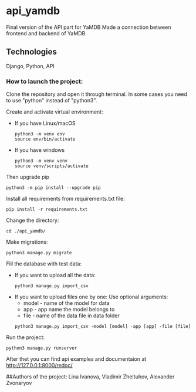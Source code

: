 # api_yamdb
Final version of the API part for YaMDB
Made a connection between frontend and backend of YaMDB

## Technologies
Django, Python, API

### How to launch the project:

Clone the repository and open it through terminal.
In some cases you need to use "python" instead of "python3".

Create and activate virtual environment:
* If you have Linux/macOS
    ```
    python3 -m venv env 
    source env/bin/activate
    ```

* If you have windows
    ```
    python3 -m venv venv
    source venv/scripts/activate
    ```
Then upgrade pip
```
python3 -m pip install --upgrade pip
```
Install all requirements from requirements.txt file:
```
pip install -r requirements.txt
```
Change the directory:
```
cd ./api_yamdb/
```
Make migrations:
```
python3 manage.py migrate
```

Fill the database with test data:
* If you want to upload all the data:
  ```
  python3 manage.py import_csv
  ```
* If you want to upload files one by one:
  Use optional arguments:
  * model - name of the model for data
  * app - app name the model belongs to
  * file - name of the data file in data folder
  ```
  python3 manage.py import_csv -model [model] -app [app] -file [file]
  ```

Run the project:
```
python3 manage.py runserver
```
After thet you can find api examples and documentaion at http://127.0.0.1:8000/redoc/

##Authors of the project:
Lina Ivanova, Vladimir Zheltuhov, Alexander Zvonaryov
